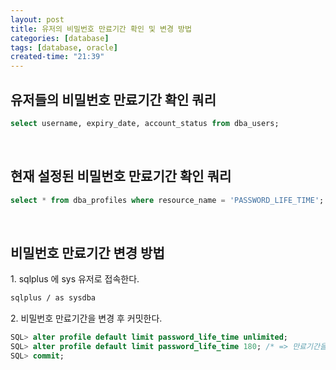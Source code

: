 ```yaml
---
layout: post
title: 유저의 비밀번호 만료기간 확인 및 변경 방법
categories: [database]
tags: [database, oracle]
created-time: "21:39"
---
```

## 유저들의 비밀번호 만료기간 확인 쿼리

```sql
select username, expiry_date, account_status from dba_users;
```

<br>

## 현재 설정된 비밀번호 만료기간 확인 쿼리

```sql
select * from dba_profiles where resource_name = 'PASSWORD_LIFE_TIME';
```

<br>

## 비밀번호 만료기간 변경 방법

1\. sqlplus 에 sys 유저로 접속한다.

```bash
sqlplus / as sysdba
```

2\. 비밀번호 만료기간을 변경 후 커밋한다.

```sql
SQL> alter profile default limit password_life_time unlimited;
SQL> alter profile default limit password_life_time 180; /* => 만료기간을 180일로 설정하겠다는 뜻 */
SQL> commit;
```